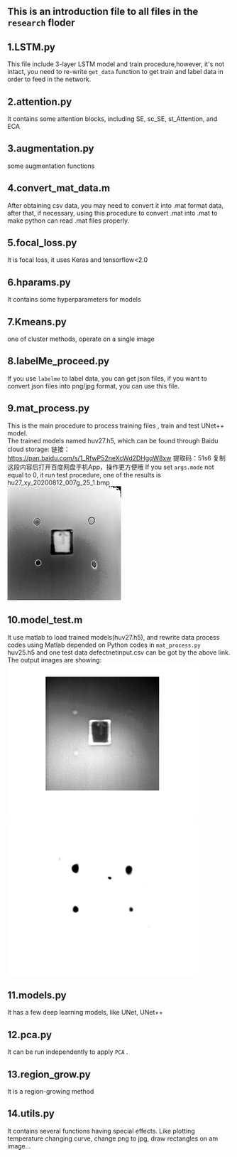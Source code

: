 ## This is an introduction file to all files in the `research` floder  
## 1.LSTM.py   
This file include 3-layer LSTM model and train procedure,however, it's not intact, you need to re-write `get_data` function to get train and label data in order to feed in the network.  
## 2.attention.py  
It contains some attention blocks, including SE, sc_SE, st_Attention, and ECA  
## 3.augmentation.py  
some augmentation functions  
## 4.convert_mat_data.m  
After obtaining csv data, you may need to convert it into .mat format data, after that, if necessary, using this procedure to convert .mat into .mat to make python can read .mat files properly.  
## 5.focal_loss.py  
It is focal loss, it uses Keras and tensorflow<2.0  
## 6.hparams.py
It contains some hyperparameters for models
## 7.Kmeans.py  
one of cluster methods, operate on a single image
## 8.labelMe_proceed.py
If you use `labelme` to label data, you can get json files, if you want to convert json files into png/jpg format, you can use this file.
## 9.mat_process.py
This is the main procedure to process training files , train and test UNet++ model.   
The trained models named huv27.h5, which can be found through Baidu cloud storage:
链接：https://pan.baidu.com/s/1_RfwP52neXcWd2DHgqW8xw 
提取码：51s6 
复制这段内容后打开百度网盘手机App，操作更方便哦
If you set `args.mode` not equal to 0, it run test procedure, one of the results is hu27_xy_20200812_007g_25_1.bmp  
![](https://github.com/bozhenhhu/Deep-Learning-Models-for-Defect-Detection/blob/main/research/hu27_xy_20200812_0007g_25_1.bmp)
## 10.model_test.m  
It use matlab to load trained models(huv27.h5), and rewrite data process codes using Matlab depended on Python codes in `mat_process.py`  
huv25.h5 and one test data defectnetinput.csv can be got by the above link.  
The output images are showing:
![](https://github.com/bozhenhhu/Deep-Learning-Models-for-Defect-Detection/blob/main/research/matlab_test.png)
![](https://github.com/bozhenhhu/Deep-Learning-Models-for-Defect-Detection/blob/main/research/matlab_test_result.png)
## 11.models.py
It has a few deep learning models, like UNet, UNet++ 
## 12.pca.py
It can be run independently to apply `PCA` .
## 13.region_grow.py 
It is a region-growing method
## 14.utils.py
It contains several functions having special effects. Like plotting temperature changing curve, change png to jpg, draw rectangles on am image...
